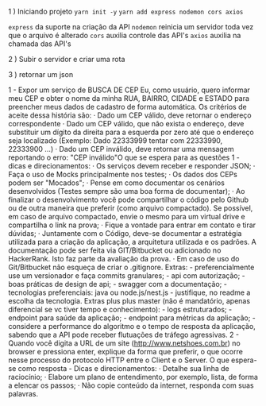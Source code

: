 

1 ) Iniciando projeto
`yarn init -y`
`yarn add express nodemon cors axios`

`express` da suporte na criação da API
`nodemon` reinicia um servidor toda vez que o arquivo é alterado
`cors` auxilia controle das API's
`axios` auxilia na chamada das API's 

2 ) Subir o servidor e criar uma rota

3 ) retornar um json













1 - Expor um serviço de BUSCA DE CEP
    Eu, como usuário, quero informar meu CEP e obter o nome da minha 
    RUA, BAIRRO, CIDADE e ESTADO para preencher meus dados de cadastro de forma automática.
    Os critérios de aceite dessa história são:
        · Dado um CEP válido, deve retornar o endereço correspondente
        · Dado um CEP válido, que não exista o endereço, deve substituir um dígito da direita para a esquerda por zero até que o endereço seja localizado (Exemplo: Dado 22333999 tentar com 22333990, 22333900 …)
        · Dado um CEP inválido, deve retornar uma mensagem reportando o erro: "CEP inválido"O que se espera para as questões 1  - dicas e direcionamentos:
        · Os serviços devem receber e responder JSON;
        · Faça o uso de Mocks principalmente nos testes;
        · Os dados dos CEPs podem ser "Mocados";
        · Pense em como documentar os cenários desenvolvidos (Testes sempre são uma boa forma de documentar);
        · Ao finalizar o desenvolvimento você pode compartilhar o código pelo Github ou de outra maneira que preferir (como arquivo compactado). Se possível, em caso de arquivo compactado, envie o mesmo para um virtual drive e compartilha o link na prova;
        · Fique a vontade para entrar em contato e tirar dúvidas;
        · Juntamente com o Código, deve-se documentar a estratégia utilizada para a criação da aplicação, a arquitetura utilizada e os padrões. A documentação pode ser feita via GIT/Bitbucket ou adicionado no HackerRank. Isto faz parte da avaliação da prova.
        · Em caso de uso do Git/Bitbucket não esqueça de criar o .gitignore.
    Extras:
        - preferencialmente use um versionador e faça commits granulares;
        - api com autorização;
        - boas práticas de design de api;
        - swagger com a documentação;
        - tecnologias preferenciais: java ou node.js/nest.js - justifique, no readme a escolha da tecnologia.
    Extras plus plus master (não é mandatório, apenas diferencial se vc tiver tempo e conhecimento):
        - logs estruturados;
        - endpoint para saúde da aplicação;
        - endpoint para métricas da aplicação;
        - considere a performance do algoritmo e o tempo de resposta da aplicação, sabendo que a API  pode receber flutuações de tráfego agressivas.
2 - Quando você digita a URL de um site (http://www.netshoes.com.br) no browser e pressiona enter, explique da forma que preferir, o que ocorre nesse processo do protocolo HTTP entre o Client e o Server.
    O que espera-se como resposta - Dicas e direcionamentos:
    · Detalhe sua linha de raciocínio;
    · Elabore um plano de entendimento, por exemplo, lista, de forma a elencar os passos;
    · Não copie conteúdo da internet, responda com suas palavras.